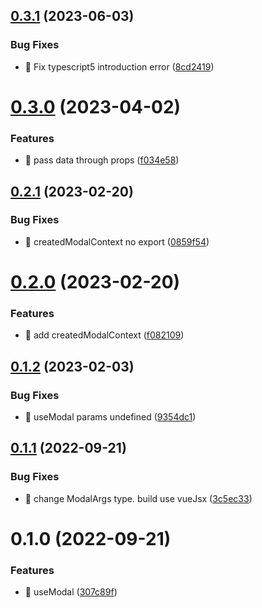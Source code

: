 

## [0.3.1](https://github.com/JinghuiS/vue-modal-provider/compare/v0.3.0...v0.3.1) (2023-06-03)


### Bug Fixes

* 🐛 Fix typescript5 introduction error ([8cd2419](https://github.com/JinghuiS/vue-modal-provider/commit/8cd2419fd28d3d96a0baf8378a2268936d210f0e))

# [0.3.0](https://github.com/JinghuiS/vue-modal-provider/compare/v0.2.1...v0.3.0) (2023-04-02)


### Features

* 🎸 pass data through props ([f034e58](https://github.com/JinghuiS/vue-modal-provider/commit/f034e5892f30e38c0dce06755fcdf0e2c0997570))

## [0.2.1](https://github.com/JinghuiS/vue-modal-provider/compare/v0.2.0...v0.2.1) (2023-02-20)


### Bug Fixes

* 🐛 createdModalContext no export ([0859f54](https://github.com/JinghuiS/vue-modal-provider/commit/0859f543e878b0d05275f6f71c2707ad950850dd))

# [0.2.0](https://github.com/JinghuiS/vue-modal-provider/compare/v0.1.2...v0.2.0) (2023-02-20)


### Features

* 🎸 add createdModalContext ([f082109](https://github.com/JinghuiS/vue-modal-provider/commit/f0821091ab5e7254b8162a699b88631ff38969c4))

## [0.1.2](https://github.com/JinghuiS/vue-modal-provider/compare/v0.1.1...v0.1.2) (2023-02-03)


### Bug Fixes

* 🐛 useModal params undefined ([9354dc1](https://github.com/JinghuiS/vue-modal-provider/commit/9354dc1d701f16abc2806ac987b89c7fa179b72f))

## [0.1.1](https://github.com/JinghuiS/vue-modal-provider/compare/v0.1.0...v0.1.1) (2022-09-21)


### Bug Fixes

* 🐛 change ModalArgs type.  build use vueJsx ([3c5ec33](https://github.com/JinghuiS/vue-modal-provider/commit/3c5ec33060f147efac6448c5f53e3db386a1493e))

# 0.1.0 (2022-09-21)


### Features

* 🎸 useModal ([307c89f](https://github.com/JinghuiS/vue-modal-provider/commit/307c89fd5d5d5f1e88aa32c21df64c74f86a4adc))